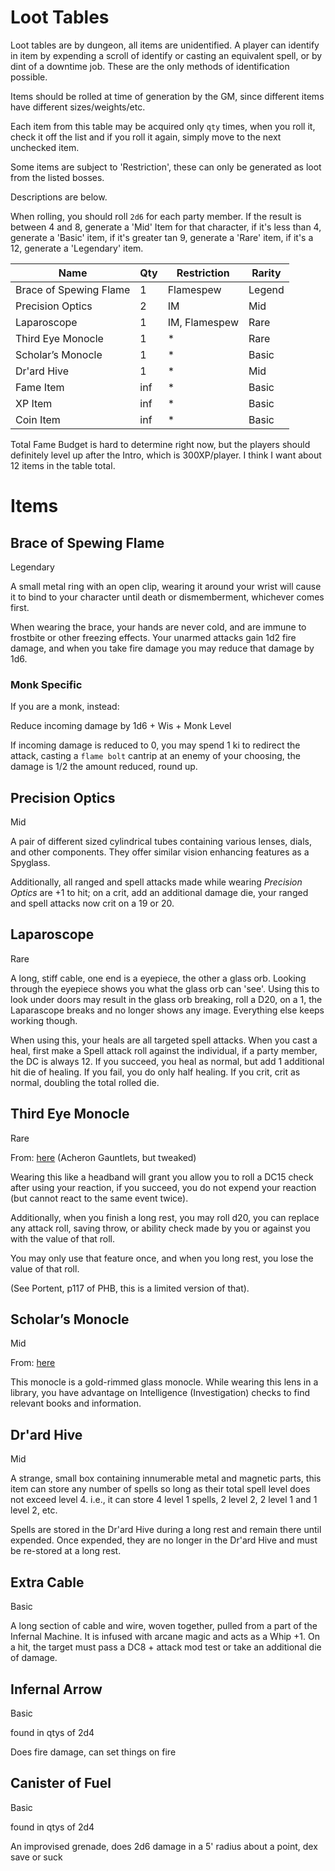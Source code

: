 # Loot Tables

Loot tables are by dungeon, all items are unidentified. A player can identify in item by expending a scroll of identify
or casting an equivalent spell, or by dint of a downtime job. These are the only methods of identification possible.

Items should be rolled at time of generation by the GM, since different items have different sizes/weights/etc.

Each item from this table may be acquired only `qty` times, when you roll it, check it off the list and if you roll it
again, simply move to the next unchecked item.

Some items are subject to 'Restriction', these can only be generated as loot from the listed bosses.

Descriptions are below.

When rolling, you should roll `2d6` for each party member. If the result is between 4 and 8, generate a 'Mid' Item for
that character, if it's less than 4, generate a 'Basic' item, if it's greater tan 9, generate a 'Rare' item, if it's a
12, generate a 'Legendary' item.


 | Name                   | Qty | Restriction   | Rarity |
 | ----                   | --- | -----------   | ------ |
 | Brace of Spewing Flame | 1   | Flamespew     | Legend |
 | Precision Optics       | 2   | IM            | Mid    |
 | Laparoscope            | 1   | IM, Flamespew | Rare   |
 | Third Eye Monocle      | 1   | *             | Rare   |
 | Scholar’s Monocle      | 1   | *             | Basic  |
 | Dr'ard Hive            | 1   | *             | Mid    |
 | Fame Item              | inf | *             | Basic  |
 | XP Item                | inf | *             | Basic  |
 | Coin Item              | inf | *             | Basic  |


Total Fame Budget is hard to determine right now, but the players should definitely level up after the Intro, which is
300XP/player. I think I want about 12 items in the table total.


# Items

## Brace of Spewing Flame

Legendary

A small metal ring with an open clip, wearing it around your wrist will cause it to bind to your character until death
or dismemberment, whichever comes first.

When wearing the brace, your hands are never cold, and are immune to frostbite or other freezing effects. Your unarmed
attacks gain 1d2 fire damage, and when you take fire damage you may reduce that damage by 1d6.

### Monk Specific

If you are a monk, instead:

Reduce incoming damage by 1d6 + Wis + Monk Level

If incoming damage is reduced to 0, you may spend 1 ki to redirect the attack, casting a `flame bolt` cantrip at an
enemy of your choosing, the damage is 1/2 the amount reduced, round up.

## Precision Optics

Mid

A pair of different sized cylindrical tubes containing various lenses, dials, and other components. They offer similar
vision enhancing features as a Spyglass.

Additionally, all ranged and spell attacks made while wearing _Precision Optics_ are +1 to hit; on a crit, add an
additional damage die, your ranged and spell attacks now crit on a 19 or 20.

## Laparoscope

Rare

A long, stiff cable, one end is a eyepiece, the other a glass orb. Looking through the eyepiece shows you what the glass
orb can 'see'. Using this to look under doors may result in the glass orb breaking, roll a D20, on a 1, the Laparascope
breaks and no longer shows any image. Everything else keeps working though.

When using this, your heals are all targeted spell attacks. When you cast a heal, first make a Spell attack roll against
the individual, if a party member, the DC is always 12. If you succeed, you heal as normal, but add 1 additional hit die
of healing. If you fail, you do only half healing. If you crit, crit as normal, doubling the total rolled die.

## Third Eye Monocle

Rare

From: [here](https://www.reddit.com/r/DnD/comments/6ja76f/lets_gather_a_list_of_fun_unique_magical_items/) (Acheron
Gauntlets, but tweaked)

Wearing this like a headband will grant you allow you to roll a DC15 check after using your reaction, if you succeed,
you do not expend your reaction (but cannot react to the same event twice).

Additionally, when you finish a long rest, you may roll d20, you can replace any attack roll, saving throw, or ability
check made by you or against you with the value of that roll.

You may only use that feature once, and when you long rest, you lose the value of that roll.

(See Portent, p117 of PHB, this is a limited version of that).

## Scholar’s Monocle

Mid

From: [here](https://www.reddit.com/r/DnD/comments/6ja76f/lets_gather_a_list_of_fun_unique_magical_items/)

This monocle is a gold-rimmed glass monocle. While wearing this lens in a library, you have advantage on Intelligence
(Investigation) checks to find relevant books and information.

## Dr'ard Hive

Mid

A strange, small box containing innumerable metal and magnetic parts, this item can store any number of spells so long
as their total spell level does not exceed level 4. i.e., it can store 4 level 1 spells, 2 level 2, 2 level 1 and 1
level 2, etc.

Spells are stored in the Dr'ard Hive during a long rest and remain there until expended. Once expended, they are no
longer in the Dr'ard Hive and must be re-stored at a long rest.


## Extra Cable

Basic

A long section of cable and wire, woven together, pulled from a part of the Infernal Machine. It is infused with arcane
magic and acts as a Whip +1. On a hit, the target must pass a DC8 + attack mod test or take an additional die of damage.

## Infernal Arrow

Basic

found in qtys of 2d4

Does fire damage, can set things on fire

## Canister of Fuel

Basic

found in qtys of 2d4

An improvised grenade, does 2d6 damage in a 5' radius about a point, dex save or suck



